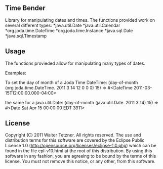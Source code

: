 Time Bender
-----------

Library for manipulating dates and times. The functions provided work on several different types:
*java.util.Date
*java.util.Calendar
*org.joda.time.DateTime
*org.joda.time.Instance
*java.sql.Date
*java.sql.Timestamp

Usage
-----

The functions provieded allow for manipulating many types of dates.

Examples:

To set the day of month of a Joda Time DateTime:
 (day-of-month (org.joda.time.DateTime. 2011 3 14 12 0 0 0) 15)
 => #<DateTime 2011-03-15T12:00:00.000-04:00>

the same for a java.util.Date:
 (day-of-month (java.util.Date. 2011 3 14) 15)
 => #<Date Sat Apr 15 00:00:00 EDT 3911>

License
-------

Copyright (C) 2011 Walter Tetzner. All rights reserved.
The use and distribution terms for this software are covered by the
Eclipse Public License 1.0 (http://opensource.org/licenses/eclipse-1.0.php)
which can be found in the file epl-v10.html at the root of this distribution.
By using this software in any fashion, you are agreeing to be bound by
the terms of this license.
You must not remove this notice, or any other, from this software.
